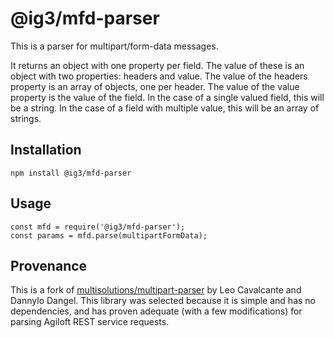 # @ig3/mfd-parser

This is a parser for multipart/form-data messages.

It returns an object with one property per field. The value of these
is an object with two properties: headers and value. The value of
the headers property is an array of objects, one per header. The value
of the value property is the value of the field. In the case of a single
valued field, this will be a string. In the case of a field with multiple
value, this will be an array of strings.

## Installation

```
npm install @ig3/mfd-parser
```

## Usage

```
const mfd = require('@ig3/mfd-parser');
const params = mfd.parse(multipartFormData);
```

## Provenance

This is a fork of
[multisolutions/multipart-parser](https://github.com/multisolution/multipart-parser)
by Leo Cavalcante and Dannylo Dangel. This library was selected because it
is simple and has no dependencies, and has proven adequate (with a few
modifications) for parsing Agiloft REST service requests.
